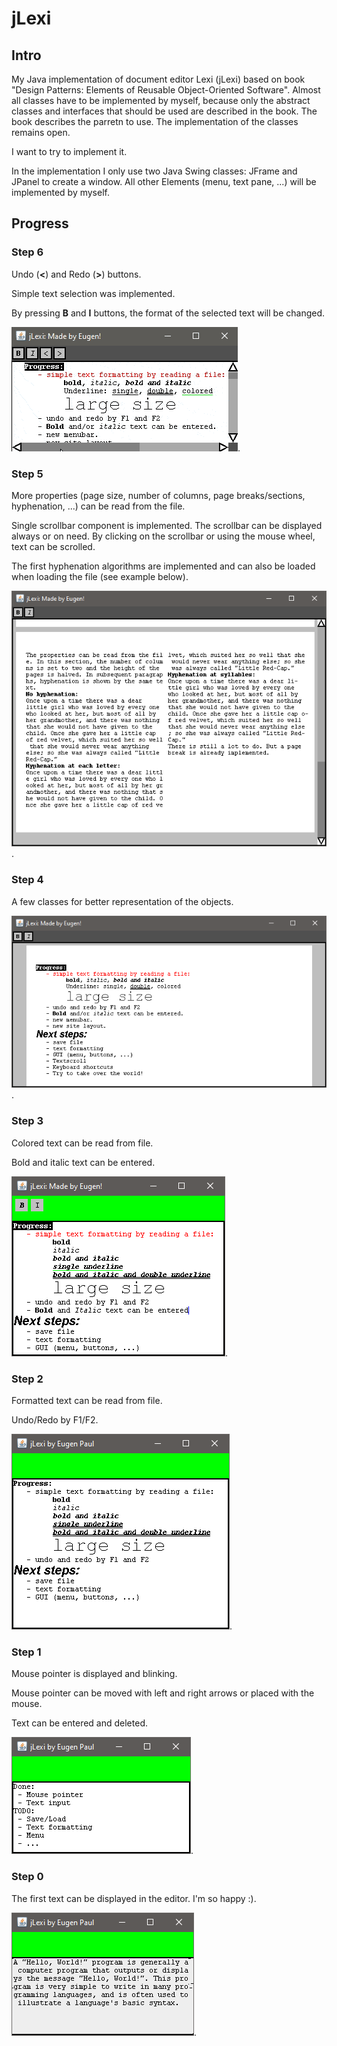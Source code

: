 # jLexi
## Intro
My Java implementation of document editor Lexi (jLexi) based on book "Design Patterns: Elements of Reusable Object-Oriented Software". Almost all classes have to be implemented by myself, because only the abstract classes and interfaces that should be used are described in the book. The book describes the parretn to use. The implementation of the classes remains open. 

I want to try to implement it.

In the implementation I only use two Java Swing classes: JFrame and JPanel to create a window. All other Elements (menu, text pane, ...) will be implemented by myself.

## Progress

### Step 6
Undo (**<**) and Redo (**>**) buttons.

Simple text selection was implemented.

By pressing **B** and **I** buttons, the format of the selected text will be changed.

![Progress_6](doc/img/Progress_6.gif).

### Step 5
More properties (page size, number of columns, page breaks/sections, hyphenation, ...) can be read from the file.

Single scrollbar component is implemented. The scrollbar can be displayed always or on need. By clicking on the scrollbar or using the mouse wheel, text can be scrolled.

The first hyphenation algorithms are implemented and can also be loaded when loading the file (see example below).

![Progress_5](doc/img/Progress_5.png).

### Step 4
A few classes for better representation of the objects.

![Progress_4](doc/img/Progress_4.png).

### Step 3
Colored text can be read from file.

Bold and italic text can be entered.

![Progress_3](doc/img/Progress_3.png).

### Step 2
Formatted text can be read from file.

Undo/Redo by F1/F2.

![Progress_2](doc/img/Progress_2.png).

### Step 1
Mouse pointer is displayed and blinking.

Mouse pointer can be moved with left and right arrows or placed with the mouse. 

Text can be entered and deleted. 

![Progress_1](doc/img/Progress_1.png).

### Step 0
The first text can be displayed in the editor. I'm so happy :).

![First text](doc/img/HelloWorld.png).